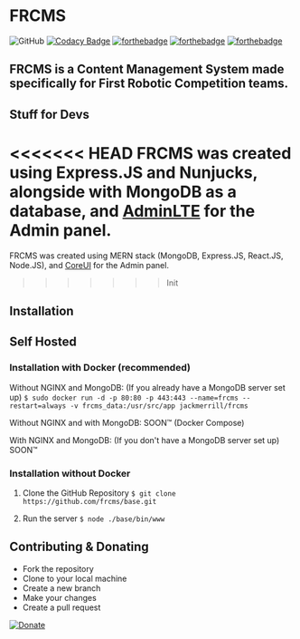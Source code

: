 # FRCMS
![GitHub](https://img.shields.io/github/license/frcms/base?style=for-the-badge)
[![Codacy Badge](https://api.codacy.com/project/badge/Grade/ac0058befd694666858929f4adec5c9c)](https://app.codacy.com/gh/frcms/base?utm_source=github.com&utm_medium=referral&utm_content=frcms/base&utm_campaign=Badge_Grade)
[![forthebadge](https://forthebadge.com/images/badges/built-with-love.svg)](https://forthebadge.com) [![forthebadge](https://forthebadge.com/images/badges/made-with-javascript.svg)](https://forthebadge.com) [![forthebadge](https://forthebadge.com/images/badges/open-source.svg)](https://forthebadge.com)
## FRCMS is a Content Management System made specifically for First Robotic Competition teams.

## Stuff for Devs
<<<<<<< HEAD
FRCMS was created using Express.JS and Nunjucks, alongside with MongoDB as a database, and [AdminLTE](https://github.com/ColorlibHQ/AdminLTE) for the Admin panel.
=======
FRCMS was created using MERN stack (MongoDB, Express.JS, React.JS, Node.JS), and [CoreUI](https://coreui.io) for the Admin panel.
>>>>>>> Init


## Installation
## Self Hosted
### Installation with Docker (recommended)
Without NGINX and MongoDB: (If you already have a MongoDB server set up)
```$ sudo docker run -d -p 80:80 -p 443:443 --name=frcms --restart=always -v frcms_data:/usr/src/app jackmerrill/frcms```

Without NGINX and with MongoDB:
SOON™️ (Docker Compose)

With NGINX and MongoDB: (If you don't have a MongoDB server set up)
SOON™️
### Installation without Docker

1. Clone the GitHub Repository
```$ git clone https://github.com/frcms/base.git```

2. Run the server
```$ node ./base/bin/www```

<!-- ## FRCMS Hosting
Don't feel like setting up FRCMS and hosting it? Let us take care of it. -->

## Contributing & Donating

- Fork the repository
- Clone to your local machine
- Create a new branch
- Make your changes
- Create a pull request

[![Donate](https://img.shields.io/badge/$-support-ff69b4.svg?style=for-the-badge)](https://paypal.me/amusedgrape)

